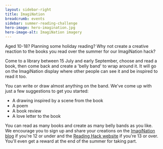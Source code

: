 ```yaml
---
layout: sidebar-right
title: ImagiNation
breadcrumb: events
sidebar: summer-reading-challenge
hero-image: hero-imagination.jpg
hero-image-alt: ImagiNation imagery
---
```


Aged 10-18? Planning some holiday reading? Why not create a creative reaction to the books you read over the summer for our ImagiNation hack?

Come to a library between 15 July and early September, choose and read a book, then come back and create a 'belly band' to wrap around it. It will go on the ImagiNation display where other people can see it and be inspired to read it too.

You can write or draw almost anything on the band. We've come up with just a few suggestions to get you started:

* A drawing inspired by a scene from the book
* A poem
* A book review
* A love letter to the book

You can read as many books and create as many belly bands as you like. We encourage you to sign up and share your creations on the [ImagiNation blog](http://imaginationeast.org.uk/) if you're 12 or under and the [Reading Hack website](http://readinghack.org.uk/hacks/469) if you're 13 or over. You'll even get a reward at the end of the summer for taking part.
